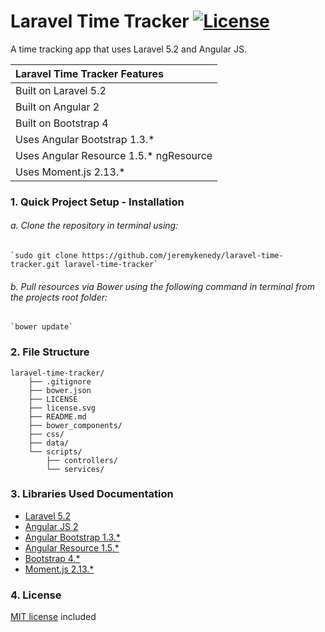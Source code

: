 # Laravel Time Tracker [![License](http://jeremykenedy.com/license-mit.svg)]()

A time tracking app that uses Laravel 5.2 and Angular JS.

| Laravel Time Tracker Features |
| :------------ |
| Built on Laravel 5.2 |
| Built on Angular 2 |
| Built on Bootstrap 4 |
| Uses Angular Bootstrap 1.3.* |
| Uses Angular Resource 1.5.* ngResource |
| Uses Moment.js 2.13.* |

### 1. Quick Project Setup - Installation

###### a. Clone the repository in terminal using:

	`sudo git clone https://github.com/jeremykenedy/laravel-time-tracker.git laravel-time-tracker`

###### b. Pull resources via Bower using the following command in terminal from the projects root folder:

	`bower update`

### 2. File Structure
```
laravel-time-tracker/
    ├── .gitignore
    ├── bower.json
    ├── LICENSE
    ├── license.svg
    ├── README.md
	├── bower_components/
	├── css/
	├── data/
	└── scripts/
	    ├── controllers/
	    └── services/

```

### 3. Libraries Used Documentation
* [Laravel 5.2](https://laravel.com/docs/5.2)
* [Angular JS 2](https://angular.io/docs/ts/latest/)
* [Angular Bootstrap 1.3.*](https://angular-ui.github.io/bootstrap/)
* [Angular Resource 1.5.*](https://docs.angularjs.org/api/ngResource)
* [Bootstrap 4.*](http://getbootstrap.com/)
* [Moment.js 2.13.*](http://momentjs.com/docs/)

### 4. License
[MIT license](https://github.com/jeremykenedy/laravel-time-tracker/blob/master/LICENSE) included